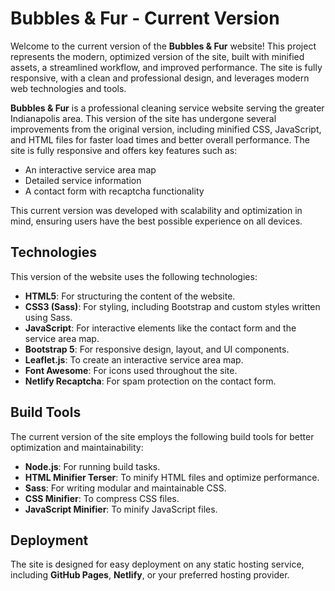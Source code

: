 # Bubbles & Fur - Current Version

Welcome to the current version of the **Bubbles & Fur** website! This project represents the modern, optimized version of the site, built with minified assets, a streamlined workflow, and improved performance. The site is fully responsive, with a clean and professional design, and leverages modern web technologies and tools.

**Bubbles & Fur** is a professional cleaning service website serving the greater Indianapolis area. This version of the site has undergone several improvements from the original version, including minified CSS, JavaScript, and HTML files for faster load times and better overall performance. The site is fully responsive and offers key features such as:
- An interactive service area map
- Detailed service information
- A contact form with recaptcha functionality

This current version was developed with scalability and optimization in mind, ensuring users have the best possible experience on all devices.

## Technologies

This version of the website uses the following technologies:

- **HTML5**: For structuring the content of the website.
- **CSS3 (Sass)**: For styling, including Bootstrap and custom styles written using Sass.
- **JavaScript**: For interactive elements like the contact form and the service area map.
- **Bootstrap 5**: For responsive design, layout, and UI components.
- **Leaflet.js**: To create an interactive service area map.
- **Font Awesome**: For icons used throughout the site.
- **Netlify Recaptcha**: For spam protection on the contact form.

## Build Tools

The current version of the site employs the following build tools for better optimization and maintainability:

- **Node.js**: For running build tasks.
- **HTML Minifier Terser**: To minify HTML files and optimize performance.
- **Sass**: For writing modular and maintainable CSS.
- **CSS Minifier**: To compress CSS files.
- **JavaScript Minifier**: To minify JavaScript files.


## Deployment

The site is designed for easy deployment on any static hosting service, including **GitHub Pages**, **Netlify**, or your preferred hosting provider.

